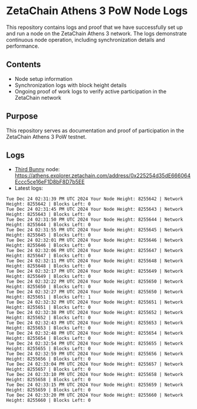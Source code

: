 # ZetaChain Athens 3 PoW Node Logs
This repository contains logs and proof that we have successfully set up and run a node on the ZetaChain Athens 3 network. The logs demonstrate continuous node operation, including synchronization details and performance.

## Contents
- Node setup information
- Synchronization logs with block height details
- Ongoing proof of work logs to verify active participation in the ZetaChain network

## Purpose
This repository serves as documentation and proof of participation in the ZetaChain Athens 3 PoW testnet.

## Logs

- [Third Bunny](https://thirdbunny.xyz/) node: https://athens.explorer.zetachain.com/address/0x225254d35dE666064Eccc5ce16eF1D8bF8D7b5EE
- Latest logs:
```
Tue Dec 24 02:31:39 PM UTC 2024 Your Node Height: 8255642 | Network Height: 8255642 | Blocks Left: 0
Tue Dec 24 02:31:45 PM UTC 2024 Your Node Height: 8255643 | Network Height: 8255643 | Blocks Left: 0
Tue Dec 24 02:31:50 PM UTC 2024 Your Node Height: 8255644 | Network Height: 8255644 | Blocks Left: 0
Tue Dec 24 02:31:55 PM UTC 2024 Your Node Height: 8255645 | Network Height: 8255645 | Blocks Left: 0
Tue Dec 24 02:32:01 PM UTC 2024 Your Node Height: 8255646 | Network Height: 8255646 | Blocks Left: 0
Tue Dec 24 02:32:06 PM UTC 2024 Your Node Height: 8255647 | Network Height: 8255647 | Blocks Left: 0
Tue Dec 24 02:32:11 PM UTC 2024 Your Node Height: 8255648 | Network Height: 8255648 | Blocks Left: 0
Tue Dec 24 02:32:17 PM UTC 2024 Your Node Height: 8255649 | Network Height: 8255649 | Blocks Left: 0
Tue Dec 24 02:32:22 PM UTC 2024 Your Node Height: 8255650 | Network Height: 8255650 | Blocks Left: 0
Tue Dec 24 02:32:27 PM UTC 2024 Your Node Height: 8255650 | Network Height: 8255651 | Blocks Left: 1
Tue Dec 24 02:32:32 PM UTC 2024 Your Node Height: 8255651 | Network Height: 8255651 | Blocks Left: 0
Tue Dec 24 02:32:38 PM UTC 2024 Your Node Height: 8255652 | Network Height: 8255652 | Blocks Left: 0
Tue Dec 24 02:32:43 PM UTC 2024 Your Node Height: 8255653 | Network Height: 8255653 | Blocks Left: 0
Tue Dec 24 02:32:48 PM UTC 2024 Your Node Height: 8255654 | Network Height: 8255654 | Blocks Left: 0
Tue Dec 24 02:32:54 PM UTC 2024 Your Node Height: 8255655 | Network Height: 8255655 | Blocks Left: 0
Tue Dec 24 02:32:59 PM UTC 2024 Your Node Height: 8255656 | Network Height: 8255656 | Blocks Left: 0
Tue Dec 24 02:33:04 PM UTC 2024 Your Node Height: 8255657 | Network Height: 8255657 | Blocks Left: 0
Tue Dec 24 02:33:10 PM UTC 2024 Your Node Height: 8255658 | Network Height: 8255658 | Blocks Left: 0
Tue Dec 24 02:33:15 PM UTC 2024 Your Node Height: 8255659 | Network Height: 8255659 | Blocks Left: 0
Tue Dec 24 02:33:20 PM UTC 2024 Your Node Height: 8255660 | Network Height: 8255660 | Blocks Left: 0
```
